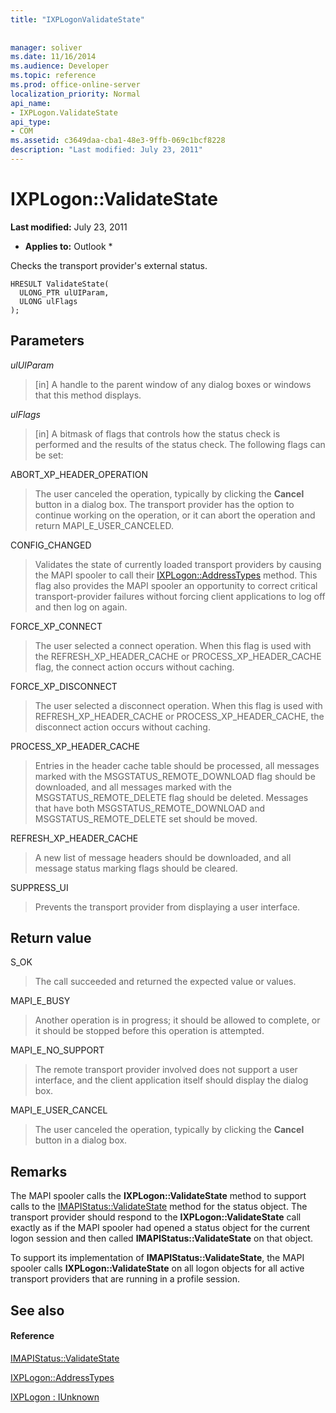 ```yaml
---
title: "IXPLogonValidateState"
 
 
manager: soliver
ms.date: 11/16/2014
ms.audience: Developer
ms.topic: reference
ms.prod: office-online-server
localization_priority: Normal
api_name:
- IXPLogon.ValidateState
api_type:
- COM
ms.assetid: c3649daa-cba1-48e3-9ffb-069c1bcf8228
description: "Last modified: July 23, 2011"
---
```


# IXPLogon::ValidateState

 **Last modified:** July 23, 2011 
  
 * **Applies to:** Outlook * 
  
Checks the transport provider's external status. 
  
```
HRESULT ValidateState(
  ULONG_PTR ulUIParam,
  ULONG ulFlags
);
```

## Parameters

 _ulUIParam_
  
> [in] A handle to the parent window of any dialog boxes or windows that this method displays.
    
 _ulFlags_
  
> [in] A bitmask of flags that controls how the status check is performed and the results of the status check. The following flags can be set:
    
ABORT_XP_HEADER_OPERATION 
  
> The user canceled the operation, typically by clicking the **Cancel** button in a dialog box. The transport provider has the option to continue working on the operation, or it can abort the operation and return MAPI_E_USER_CANCELED. 
    
CONFIG_CHANGED 
  
> Validates the state of currently loaded transport providers by causing the MAPI spooler to call their [IXPLogon::AddressTypes](ixplogon-addresstypes.md) method. This flag also provides the MAPI spooler an opportunity to correct critical transport-provider failures without forcing client applications to log off and then log on again. 
    
FORCE_XP_CONNECT 
  
> The user selected a connect operation. When this flag is used with the REFRESH_XP_HEADER_CACHE or PROCESS_XP_HEADER_CACHE flag, the connect action occurs without caching.
    
FORCE_XP_DISCONNECT 
  
> The user selected a disconnect operation. When this flag is used with REFRESH_XP_HEADER_CACHE or PROCESS_XP_HEADER_CACHE, the disconnect action occurs without caching.
    
PROCESS_XP_HEADER_CACHE 
  
> Entries in the header cache table should be processed, all messages marked with the MSGSTATUS_REMOTE_DOWNLOAD flag should be downloaded, and all messages marked with the MSGSTATUS_REMOTE_DELETE flag should be deleted. Messages that have both MSGSTATUS_REMOTE_DOWNLOAD and MSGSTATUS_REMOTE_DELETE set should be moved.
    
REFRESH_XP_HEADER_CACHE 
  
> A new list of message headers should be downloaded, and all message status marking flags should be cleared.
    
SUPPRESS_UI 
  
> Prevents the transport provider from displaying a user interface.
    
## Return value

S_OK 
  
> The call succeeded and returned the expected value or values.
    
MAPI_E_BUSY 
  
> Another operation is in progress; it should be allowed to complete, or it should be stopped before this operation is attempted.
    
MAPI_E_NO_SUPPORT 
  
> The remote transport provider involved does not support a user interface, and the client application itself should display the dialog box.
    
MAPI_E_USER_CANCEL 
  
> The user canceled the operation, typically by clicking the **Cancel** button in a dialog box. 
    
## Remarks

The MAPI spooler calls the **IXPLogon::ValidateState** method to support calls to the [IMAPIStatus::ValidateState](imapistatus-validatestate.md) method for the status object. The transport provider should respond to the **IXPLogon::ValidateState** call exactly as if the MAPI spooler had opened a status object for the current logon session and then called **IMAPIStatus::ValidateState** on that object. 
  
To support its implementation of **IMAPIStatus::ValidateState**, the MAPI spooler calls **IXPLogon::ValidateState** on all logon objects for all active transport providers that are running in a profile session. 
  
## See also

#### Reference

[IMAPIStatus::ValidateState](imapistatus-validatestate.md)
  
[IXPLogon::AddressTypes](ixplogon-addresstypes.md)
  
[IXPLogon : IUnknown](ixplogoniunknown.md)

